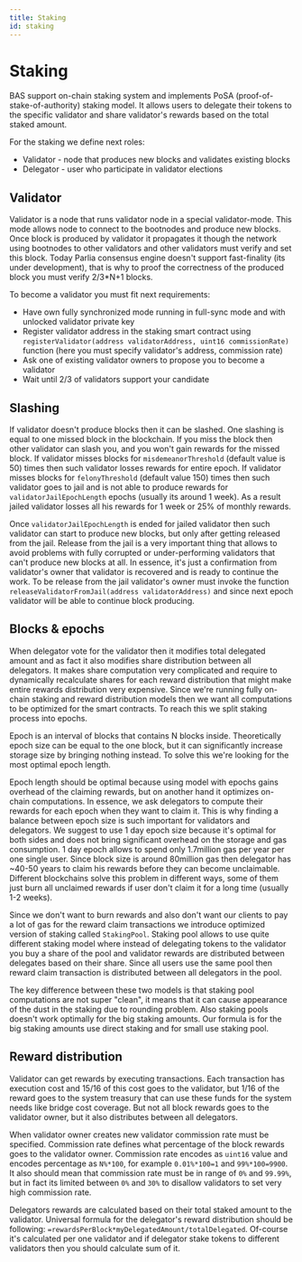 ```yaml
---
title: Staking
id: staking
---
```


# Staking

BAS support on-chain staking system and implements PoSA (proof-of-stake-of-authority) staking model.
It allows users to delegate their tokens to the specific validator and share validator's rewards based on the total staked amount.

For the staking we define next roles:
+ Validator - node that produces new blocks and validates existing blocks 
+ Delegator - user who participate in validator elections

## Validator

Validator is a node that runs validator node in a special validator-mode. This mode allows node to connect to the bootnodes and produce new blocks.
Once block is produced by validator it propagates it though the network using bootnodes to other validators and other validators must verify and set this block.
Today Parlia consensus engine doesn't support fast-finality (its under development), that is why to proof the correctness of the produced block you must verify 2/3*N+1 blocks.

To become a validator you must fit next requirements:
+ Have own fully synchronized mode running in full-sync mode and with unlocked validator private key
+ Register validator address in the staking smart contract using `registerValidator(address validatorAddress, uint16 commissionRate)` function (here you must specify validator's address, commission rate)
+ Ask one of existing validator owners to propose you to become a validator
+ Wait until 2/3 of validators support your candidate

## Slashing

If validator doesn't produce blocks then it can be slashed.
One slashing is equal to one missed block in the blockchain.
If you miss the block then other validator can slash you, and you won't gain rewards for the missed block.
If validator misses blocks for `misdemeanorThreshold` (default value is 50) times then such validator losses rewards for entire epoch.
If validator misses blocks for `felonyThreshold` (default value 150) times then such validator goes to jail and is not able to produce rewards for `validatorJailEpochLength` epochs (usually its around 1 week).
As a result jailed validator losses all his rewards for 1 week or 25% of monthly rewards.

Once `validatorJailEpochLength` is ended for jailed validator then such validator can start to produce new blocks, but only after getting released from the jail.
Release from the jail is a very important thing that allows to avoid problems with fully corrupted or under-performing validators that can't produce new blocks at all.
In essence, it's just a confirmation from validator's owner that validator is recovered and is ready to continue the work.
To be release from the jail validator's owner must invoke the function `releaseValidatorFromJail(address validatorAddress)` and since next epoch validator will be able to continue block producing.

## Blocks & epochs

When delegator vote for the validator then it modifies total delegated amount and as fact it also modifies share distribution between all delegators.
It makes share computation very complicated and require to dynamically recalculate shares for each reward distribution that might make entire rewards distribution very expensive.
Since we're running fully on-chain staking and reward distribution models then we want all computations to be optimized for the smart contracts.
To reach this we split staking process into epochs.

Epoch is an interval of blocks that contains N blocks inside.
Theoretically epoch size can be equal to the one block, but it can significantly increase storage size by bringing nothing instead.
To solve this we're looking for the most optimal epoch length.

Epoch length should be optimal because using model with epochs gains overhead of the claiming rewards, but on another hand it optimizes on-chain computations.
In essence, we ask delegators to compute their rewards for each epoch when they want to claim it.
This is why finding a balance between epoch size is such important for validators and delegators.
We suggest to use 1 day epoch size because it's optimal for both sides and does not bring significant overhead on the storage and gas consumption.
1 day epoch allows to spend only 1.7million gas per year per one single user. Since block size is around 80million gas then delegator has ~40-50 years to claim his rewards before they can become unclaimable.
Different blockchains solve this problem in different ways, some of them just burn all unclaimed rewards if user don't claim it for a long time (usually 1-2 weeks).

Since we don't want to burn rewards and also don't want our clients to pay a lot of gas for the reward claim transactions we introduce optimized version of staking called `StakingPool`.
Staking pool allows to use quite different staking model where instead of delegating tokens to the validator you buy a share of the pool and validator rewards are distributed between delegates based on their share.
Since all users use the same pool then reward claim transaction is distributed between all delegators in the pool.

The key difference between these two models is that staking pool computations are not super "clean", it means that it can cause appearance of the dust in the staking due to rounding problem.
Also staking pools doesn't work optimally for the big staking amounts. Our formula is for the big staking amounts use direct staking and for small use staking pool.

## Reward distribution

Validator can get rewards by executing transactions.
Each transaction has execution cost and 15/16 of this cost goes to the validator, but 1/16 of the reward goes to the system treasury that can use these funds for the system needs like bridge cost coverage.
But not all block rewards goes to the validator owner, but it also distributes between all delegators.

When validator owner creates new validator commission rate must be specified.
Commission rate defines what percentage of the block rewards goes to the validator owner.
Commission rate encodes as `uint16` value and encodes percentage as `N%*100`, for example `0.01%*100=1` and `99%*100=9900`.
It also should mean that commission rate must be in range of `0%` and `99.99%`, but in fact its limited between `0%` and `30%` to disallow validators to set very high commission rate.

Delegators rewards are calculated based on their total staked amount to the validator.
Universal formula for the delegator's reward distribution should be following: `=rewardsPerBlock*myDelegatedAmount/totalDelegated`.
Of-course it's calculated per one validator and if delegator stake tokens to different validators then you should calculate sum of it.